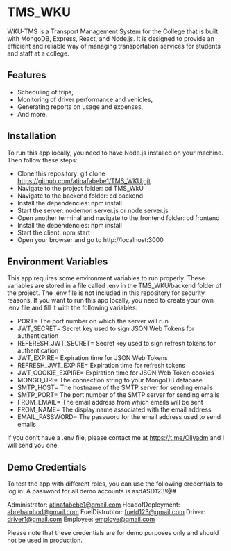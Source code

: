 # TMS_WKU
WKU-TMS is a Transport Management System for the College that is built with MongoDB, Express, React, and Node.js. It is designed to provide an efficient and reliable way of managing transportation services for students and staff at a college.
## Features
- Scheduling of trips, 
- Monitoring of driver performance and vehicles, 
- Generating reports on usage and expenses, 
- And more. 

## Installation
To run this app locally, you need to have Node.js installed on your machine. Then follow these steps:

- Clone this repository: git clone https://github.com/atinafabebe1/TMS_WKU.git
- Navigate to the project folder: cd TMS_WkU
- Navigate to the backend folder: cd backend
- Install the dependencies: npm install
- Start the server: nodemon server.js or node server.js
- Open another terminal and navigate to the frontend folder: cd frontend
- Install the dependencies: npm install
- Start the client: npm start
- Open your browser and go to http://localhost:3000

## Environment Variables
This app requires some environment variables to run properly. These variables are stored in a file called .env in the TMS_WKU/backend folder of the project. The .env file is not included in this repository for security reasons. If you want to run this app locally, you need to create your own .env file and fill it with the following variables:

- PORT= The port number on which the server will run
- JWT_SECRET= Secret key used to sign JSON Web Tokens for authentication
- REFERESH_JWT_SECRET= Secret key used to sign refresh tokens for authentication
- JWT_EXPIRE= Expiration time for JSON Web Tokens
- REFRESH_JWT_EXPIRE= Expiration time for refresh tokens
- JWT_COOKIE_EXPIRE= Expiration time for JSON Web Token cookies
- MONGO_URI= The connection string to your MongoDB database
- SMTP_HOST= The hostname of the SMTP server for sending emails
- SMTP_PORT= The port number of the SMTP server for sending emails
- FROM_EMAIL= The email address from which emails will be sent
- FROM_NAME= The display name associated with the email address
- EMAIL_PASSWORD= The password for the email address used to send emails

If you don’t have a .env file, please contact me at https://t.me/Oliyadm and I will send you one.

## Demo Credentials
To test the app with different roles, you can use the following credentials to log in: A password for all demo accounts is asdASD123!@#

Administrator: atinafabebe1@gmail.com
HeadofDeployment: abrehamhod@gmail.com
FuelDistrubtor: fueld123@gmail.com
Driver: driver1@gmail.com
Employee: employe@gmail.com

Please note that these credentials are for demo purposes only and should not be used in production.
